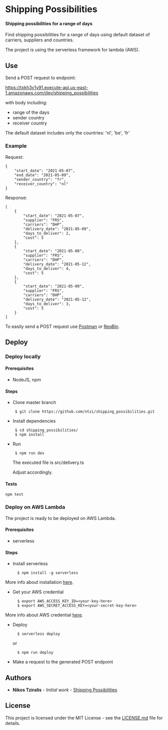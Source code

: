 # Shipping Possibilities

#### Shipping possibilities for a range of days

Find shipping possibilities for a range of days using default dataset of carriers, suppliers and countries.

The project is using the serverless framework for lambda (AWS).


## Use
Send a POST request to endpoint:

https://txkh3v1y91.execute-api.us-east-1.amazonaws.com/dev/shipping_possibilities

with body including:
 - range of the days
 - sender country
 - receiver country

The default dataset includes only the countries: 'nl', 'be', 'fr'


### Example
Request:

    {
        "start_date": "2021-05-07",
        "end_date": "2021-05-09",
        "sender_country": "fr",
        "receiver_country": "nl"
    }

Response:

    [
        {
            "start_date": "2021-05-07",
            "supplier": "FRS",
            "carriers": "DHP",
            "delivery_date": "2021-05-09",
            "days_to_deliver": 2,
            "cost": 5
        },
        {
            "start_date": "2021-05-08",
            "supplier": "FRS",
            "carriers": "DHP",
            "delivery_date": "2021-05-12",
            "days_to_deliver": 4,
            "cost": 5
        },
        {
            "start_date": "2021-05-09",
            "supplier": "FRS",
            "carriers": "DHP",
            "delivery_date": "2021-05-12",
            "days_to_deliver": 3,
            "cost": 5
        }
    ]

To easily send a POST request use [Postman](https://www.postman.com/) or [ReqBin](https://reqbin.com/).



## Deploy
### Deploy locally
#### Prerequisites
 - NodeJS, npm

#### Steps
 - Clone master branch

        $ git clone https://github.com/ntzi/shipping_possibilities.git

 - Install  dependencies

        $ cd shipping_possibilities/
        $ npm install

 - Run

        $ npm run dev

    The executed file is src/delivery.ts

    Adjust accordingly.


#### Tests

    npm test



### Deploy on AWS Lambda

The project is ready to be deployed on AWS Lambda.

#### Prerequisites

 - serverless

#### Steps
- Install serverless

        $ npm install -g serverless

More info about installation [here](https://www.serverless.com/framework/docs/getting-started/).

- Get your AWS credential

        $ export AWS_ACCESS_KEY_ID=<your-key-here>
        $ export AWS_SECRET_ACCESS_KEY=<your-secret-key-here>

More info about AWS credential [here](http://slss.io/aws-creds-setup).

- Deploy

        $ serverless deploy

    or

        $ npm run deploy

- Make a request to the generated POST endpoint


 ## Authors

 * **Nikos Tziralis** - *Initial work* - [Shipping Possibilities](https://github.com/ntzi/Shipping_Possibilities)

 ## License

 This project is licensed under the MIT License - see the [LICENSE.md](LICENSE.md) file for details.
